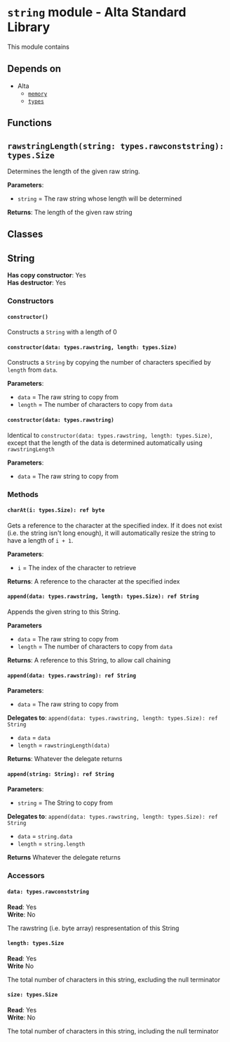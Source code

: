 # `string` module - Alta Standard Library
This module contains 

## Depends on
  * Alta
    * [`memory`](memory.md)
    * [`types`](types.md)

Functions
---
## `rawstringLength(string: types.rawconststring): types.Size`
Determines the length of the given raw string.

**Parameters**:
  * `string` = The raw string whose length will be determined

**Returns**: The length of the given raw string

Classes
---
## String
**Has copy constructor**: Yes\
**Has destructor**: Yes

### Constructors
#### `constructor()`
Constructs a `String` with a length of 0

#### `constructor(data: types.rawstring, length: types.Size)`
Constructs a `String` by copying the number of characters specified by `length` from `data`.

**Parameters**:
  * `data` = The raw string to copy from
  * `length` = The number of characters to copy from `data`

#### `constructor(data: types.rawstring)`
Identical to `constructor(data: types.rawstring, length: types.Size)`, except that the length of the data is determined automatically using `rawstringLength`

**Parameters**:
  * `data` = The raw string to copy from

### Methods
#### `charAt(i: types.Size): ref byte`
Gets a reference to the character at the specified index. If it does not exist (i.e. the string isn't long enough), it will automatically resize the string to have a length of `i + 1`.

**Parameters**:
  * `i` = The index of the character to retrieve

**Returns**: A reference to the character at the specified index

#### `append(data: types.rawstring, length: types.Size): ref String`
Appends the given string to this String.

**Parameters**
  * `data` = The raw string to copy from
  * `length` = The number of characters to copy from `data`

**Returns**: A reference to this String, to allow call chaining

#### `append(data: types.rawstring): ref String`
**Parameters**:
  * `data` = The raw string to copy from

**Delegates to**: `append(data: types.rawstring, length: types.Size): ref String`
  * `data` = `data`
  * `length` = `rawstringLength(data)`

**Returns**: Whatever the delegate returns

#### `append(string: String): ref String`
**Parameters**:
  * `string` = The String to copy from

**Delegates to**: `append(data: types.rawstring, length: types.Size): ref String`
  * `data` = `string.data`
  * `length` = `string.length`

**Returns** Whatever the delegate returns

### Accessors
#### `data: types.rawconststring`
**Read**: Yes\
**Write**: No

The rawstring (i.e. byte array) respresentation of this String

#### `length: types.Size`
**Read**: Yes\
**Write** No

The total number of characters in this string, excluding the null terminator

#### `size: types.Size`
**Read**: Yes\
**Write**: No

The total number of characters in this string, including the null terminator
